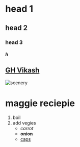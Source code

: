 # head 1
## head 2
### head 3
#####  h

## [GH Vikash](https://github.com/hiimvikash/DSA-EndGame)
![scenery](https://upload.wikimedia.org/wikipedia/commons/thumb/b/b6/Image_created_with_a_mobile_phone.png/800px-Image_created_with_a_mobile_phonepng)

# maggie reciepie
1. boil
2. add vegies
    - *carrot*
    - **onion**
    - [caps]()